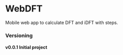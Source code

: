 # WebDFT

Mobile web app to calculate DFT and iDFT with steps.

### Versioning

#### v0.0.1 Initial project
